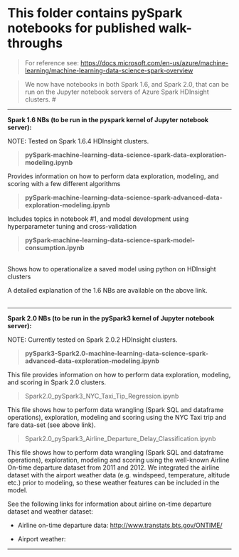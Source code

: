 # This folder contains pySpark notebooks for published walk-throughs


> For reference see: https://docs.microsoft.com/en-us/azure/machine-learning/machine-learning-data-science-spark-overview

> We now have notebooks in both Spark 1.6, and Spark 2.0, that can be run on the Jupyter notebook servers of Azure Spark HDInsight clusters. #

------------------------------------------------------------------------------------------------------------
**Spark 1.6 NBs (to be run in the pyspark kernel of Jupyter notebook server):**

NOTE: Tested on Spark 1.6.4 HDInsight clusters.

> **pySpark-machine-learning-data-science-spark-data-exploration-modeling.ipynb**

Provides information on how to perform data exploration, modeling, and scoring with a few different algorithms
<br>


> **pySpark-machine-learning-data-science-spark-advanced-data-exploration-modeling.ipynb**

Includes topics in notebook #1, and model development using hyperparameter tuning and cross-validation
<br>

> **pySpark-machine-learning-data-science-spark-model-consumption.ipynb**

<br>
Shows how to operationalize a saved model using python on HDInsight clusters
<br>

A detailed explanation of the 1.6 NBs are available on the above link.
<br>
<br>

-------------------------------------------------------------------------------------------------------------
**Spark 2.0 NBs (to be run in the pySpark3 kernel of Jupyter notebook server):**

NOTE: Currently tested on Spark 2.0.2 HDInsight clusters.

> **pySpark3-Spark2.0-machine-learning-data-science-spark-advanced-data-exploration-modeling.ipynb**

This file provides information on how to perform data exploration, modeling, and scoring in Spark 2.0 clusters.

> Spark2.0_pySpark3_NYC_Taxi_Tip_Regression.ipynb

This file shows how to perform data wrangling (Spark SQL and dataframe operations), exploration, modeling and scoring using the NYC Taxi trip and fare data-set (see above link).

> Spark2.0_pySpark3_Airline_Departure_Delay_Classification.ipynb

This file shows how to perform data wrangling (Spark SQL and dataframe operations), exploration, modeling and scoring using the well-known Airline On-time departure dataset from 2011 and 2012. We integrated the airline dataset with the airport weather data (e.g. windspeed, temperature, altitude etc.) prior to modeling, so these weather features can be included in the model.

See the following links for information about airline on-time departure dataset and weather dataset:
<br>



- Airline on-time departure data: http://www.transtats.bts.gov/ONTIME/


- Airport weather: 

 
-------------------------------------------------------------------------------------------------------------
